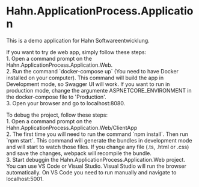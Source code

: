 # Hahn.ApplicationProcess.Application

<p>This is a demo application for Hahn Softwareentwicklung.</p>

<p>If you want to try de web app, simply follow these steps:<br>
1. Open a command prompt on the Hahn.ApplicationProcess.Application.Web.<br>
2. Run the command `docker-compose up` (You need to have Docker installed on your computer). This command will build the app in Development mode, so Swagger UI will work. If you want to run in production mode, change the argumente ASPNETCORE_ENVIRONMENT in the docker-compose file to 'Production'.<br>
3. Open your browser and go to localhost:8080.<br>
</p>

<p>To debug the project, follow these steps:<br>
1. Open a command prompt on the Hahn.ApplicationProcess.Application.Web/ClientApp<br>
2. The first time you will need to run the command `npm install`. Then run `npm start`. This command will generate the bundles in development mode and will start to watch those files. If you change any file (.ts, .html or .css) and save the changes, webpack will recompile the bundle.<br>
3. Start debuggin the Hahn.ApplicationProcess.Application.Web project. You can use VS Code or Visual Studio. Visual Studio will run the browser automatically. On VS Code you need to run manually and navigate to localhost:5001.<br>
</p>
